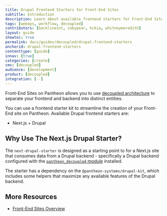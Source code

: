 ```yaml
---
title: Drupal Frontend Starters for Front-End Sites
subtitle: Introduction
description: Learn about available frontend starters for Front-End Sites.
tags: [webops, workflow, decoupled]
contributors: [backlineint, cobypear, hckia, whitneymeredith]
layout: guide
showtoc: true
permalink: docs/guides/decoupled/drupal-frontend-starters
anchorid: drupal-frontend-starters
contenttype: [guide]
innav: [true]
categories: [create]
cms: [decoupled]
audience: [development]
product: [decoupled]
integration: [--]
---
```


Front-End Sites on Pantheon allows you to use [decoupled architecture](/guides/decoupled-sites/#what-is-a-decoupled-site) to separate your frontend and backend into distinct entities.

You can use a frontend starter kit to streamline the creation of your Front-End site on Pantheon. Available Drupal frontend starters are:

- Next.js + Drupal

## Why Use The Next.js Drupal Starter?

The `next-drupal-starter` is designed as a starting point to for a Next.js site that consumes data from a Drupal backend - specifically a Drupal backend configured with the [`pantheon_decoupled` module](https://www.drupal.org/project/pantheon_decoupled) installed.

The starter has a dependency on the `@pantheon-systems/drupal-kit`, which includes some helpers that maximize any available features of the Drupal backend.

## More Resources

- [Front-End Sites Overview](/guides/decoupled/overview)